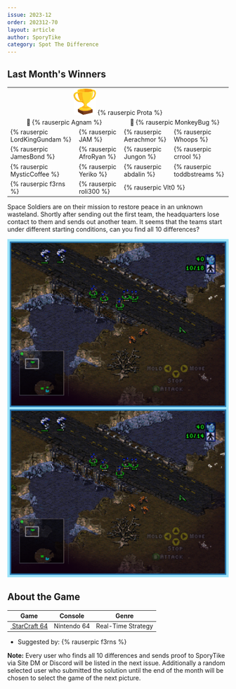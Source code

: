 ```yaml
---
issue: 2023-12
order: 202312-70
layout: article
author: SporyTike
category: Spot The Difference
---
```


## Last Month's Winners

<table><tbody>
  <tr>
    <td colspan="4" style="text-align: center; vertical-align: middle;"><div class="bingo-winner-small"><img src="../../img/trophy_small.png"/> {% rauserpic Prota %}</div></td>
  </tr>
  <tr>
    <td colspan="2" style="text-align: center; vertical-align: middle;">🥈 {% rauserpic Agnam %}</td>
    <td colspan="2" style="text-align: center; vertical-align: middle;">🥉 {% rauserpic MonkeyBug %}</td>
  </tr>
  <tr>
    <td>{% rauserpic LordKingGundam %}</td>
    <td>{% rauserpic JAM %}</td>
    <td>{% rauserpic Aerachmor %}</td>
    <td>{% rauserpic Whoops %}</td>
  </tr>
  <tr>
    <td>{% rauserpic JamesBond %}</td>
    <td>{% rauserpic AfroRyan %}</td>
    <td>{% rauserpic Jungon %}</td>
    <td>{% rauserpic crrool %}</td>
  </tr>
  <tr>
    <td>{% rauserpic MysticCoffee %}</td>
    <td>{% rauserpic Yeriko %}</td>
    <td>{% rauserpic abdalin %}</td>
    <td>{% rauserpic toddbstreams %}</td>
  </tr>
  <tr>
    <td>{% rauserpic f3rns %}</td>
    <td>{% rauserpic roli300 %}</td>
    <td colspan="2">{% rauserpic Vlt0 %}</td>
  </tr>
</tbody></table>

Space Soldiers are on their mission to restore peace in an unknown wasteland. Shortly after sending out the first team, the headquarters lose contact to them and sends out another team. It seems that the teams start under different starting conditions, can you find all 10 differences?

<p align="center">
  <img src="img/Fun/SpotTheDifference.png" />
</p>

## About the Game

| Game                                                                                                                                                                                                                       | Console     | Genre              |
| -------------------------------------------------------------------------------------------------------------------------------------------------------------------------------------------------------------------------- | ----------- | ------------------ |
| <a class="gameicon-link" href="https://retroachievements.org/game/10272" target="_blank" rel="noopener"> <img class="gameicon" src="https://retroachievements.org/Images/051791.png" alt=""> <span>StarCraft 64</span></a> | Nintendo 64 | Real-Time Strategy |


* Suggested by: {% rauserpic f3rns %}

**Note:** Every user who finds all 10 differences and sends proof to SporyTike via Site DM or Discord will be listed in the next issue. Additionally a random selected user who submitted the solution until the end of the month will be chosen to select the game of the next picture.
